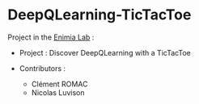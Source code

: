 # DeepQLearning-TicTacToe
Project in the [Enimia Lab](http://enimia.com/) : 
- Project :
Discover DeepQLearning with a TicTacToe

- Contributors :
  - Clément ROMAC
  - Nicolas Luvison
